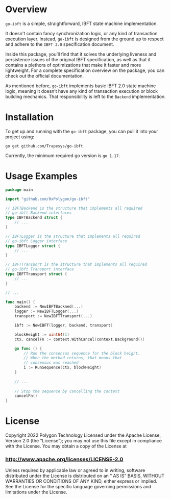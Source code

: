 # Overview

`go-ibft` is a simple, straightforward, IBFT state machine implementation.

It doesn't contain fancy synchronization logic, or any kind of transaction execution layer.
Instead, `go-ibft` is designed from the ground up to respect and adhere to the `IBFT 2.0` specification document.

Inside this package, you’ll find that it solves the underlying liveness and persistence issues of the original IBFT specification, as well as that it contains a plethora of optimizations that make it faster and more lightweight. For a complete specification overview on the package, you can check out the official documentation.

As mentioned before, `go-ibft` implements basic IBFT 2.0 state machine logic, meaning it doesn’t have any kind of transaction execution or block building mechanics. That responsibility is left to the `Backend` implementation.

# Installation

To get up and running with the `go-ibft` package, you can pull it into your project using:

`go get github.com/Trapesys/go-ibft`

Currently, the minimum required go version is `go 1.17`.

# Usage Examples

```go
package main

import "github.com/0xPolygon/go-ibft"

// IBFTBackend is the structure that implements all required
// go-ibft Backend interfaces
type IBFTBackend struct {
	// ...
}

// IBFTLogger is the structure that implements all required
// go-ibft Logger interface
type IBFTLogger struct {
	// ...
}

// IBFTTransport is the structure that implements all required
// go-ibft Transport interface
type IBFTTransport struct {
	// ...
}

// ...

func main() {
	backend := NewIBFTBackned(...)
	logger := NewIBFTLogger(...)
	transport := NewIBFTTransport(...)

	ibft := NewIBFT(logger, backend, transport)

	blockHeight := uint64(1)
	ctx, cancelFn := context.WithCancel(context.Background())

	go func () {
        // Run the consensus sequence for the block height.
        // When the method returns, that means that
        // consensus was reached
        i := RunSequence(ctx, blockHeight)
    }
	
	// ...
	
	// Stop the sequence by cancelling the context
	cancelFn()
}
```

# License

Copyright 2022 Polygon Technology
Licensed under the Apache License, Version 2.0 (the “License”); you may not use this file except in compliance with the License. You may obtain a copy of the License at

### http://www.apache.org/licenses/LICENSE-2.0

Unless required by applicable law or agreed to in writing, software distributed under the License is distributed on an “ AS IS” BASIS, WITHOUT WARRANTIES OR CONDITIONS OF ANY KIND, either express or implied. See the License for the specific language governing permissions and limitations under the License.
